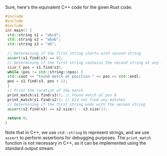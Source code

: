 Sure, here's the equivalent C++ code for the given Rust code:
```c++
#include 
#include 
#include 
int main() {
 std::string s1 = "abcd";
 std::string s2 = "abab";
 std::string s3 = "ab";
 
 // Determining if the first string starts with second string
 assert(s1.find(s3) == 0);
 // Determining if the first string contains the second string at any location
 size_t pos = s1.find(s3);
 while (pos != std::string::npos) {
 std::cout << "Found match at position " << pos << std::endl;
 pos = s1.find(s3, pos + 1);
 }
 // Print the location of the match 
 print_match(s1.find(s3)); // Found match at pos 0
 print_match(s1.find(s2)); // Did not find any matches
 // Determining if the first string ends with the second string
 assert(s2.find(s3) == s2.size() - s3.size());
 
 return 0;
}
```
Note that in C++, we use `std::string` to represent strings, and we use `assert` to perform assertions for debugging purposes. The `print_match` function is not necessary in C++, as it can be implemented using the standard output stream.

